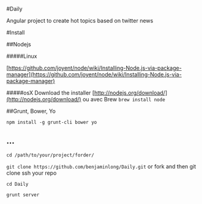 #Daily

Angular project to create hot topics based on twitter news


#Install


##Nodejs


#####Linux

[https://github.com/joyent/node/wiki/Installing-Node.js-via-package-manager](https://github.com/joyent/node/wiki/Installing-Node.js-via-package-manager)

#####osX
Download the installer [http://nodejs.org/download/](http://nodejs.org/download/) ou avec Brew `brew install node`

##Grunt, Bower, Yo

`npm install -g grunt-cli bower yo`

## ...

`cd /path/to/your/project/forder/`

`git clone https://github.com/benjaminlong/Daily.git` or fork and then git clone ssh your repo

`cd Daily`

`grunt server`
